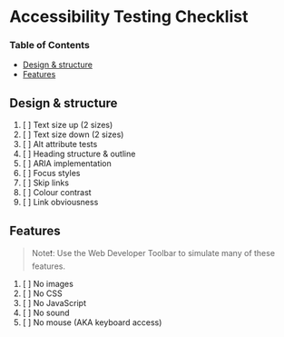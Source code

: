 # Accessibility Testing Checklist

### Table of Contents

- [Design & structure](#design-&-structure)
- [Features](#features)

## Design & structure

1. [ ] Text size up (2 sizes)
2. [ ] Text size down (2 sizes)
3. [ ] Alt attribute tests
4. [ ] Heading structure & outline
5. [ ] ARIA implementation
6. [ ] Focus styles
7. [ ] Skip links
8. [ ] Colour contrast
9. [ ] Link obviousness

## Features

>Note❗: Use the Web Developer Toolbar to simulate many of these features.

1. [ ] No images
2. [ ] No CSS
3. [ ] No JavaScript
4. [ ] No sound
5. [ ] No mouse (AKA keyboard access)